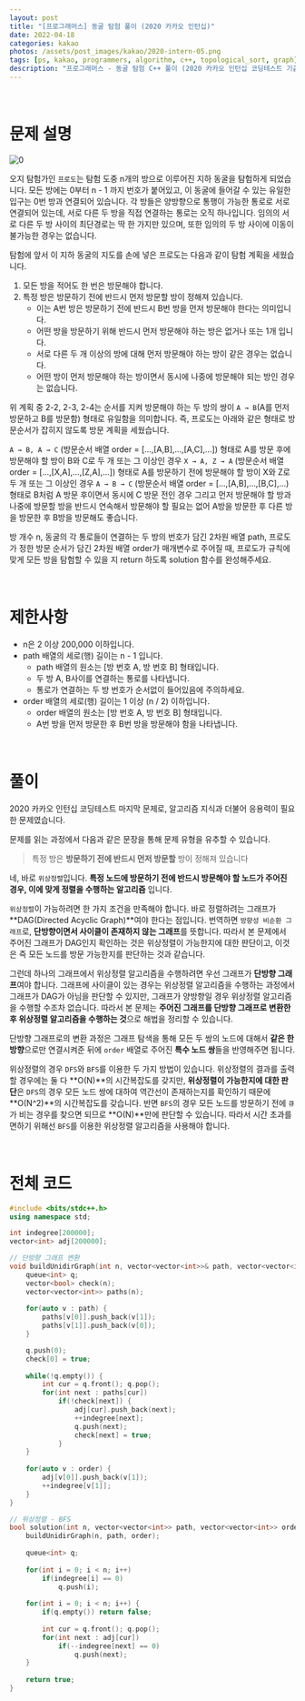 ```yaml
---
layout: post
title: "[프로그래머스] 동굴 탐험 풀이 (2020 카카오 인턴십)"
date: 2022-04-18
categories: kakao
photos: /assets/post_images/kakao/2020-intern-05.png
tags: [ps, kakao, programmers, algorithm, c++, topological_sort, graph]
description: "프로그래머스 - 동굴 탐험 C++ 풀이 (2020 카카오 인턴십 코딩테스트 기출)"
---
```


<br>

# 문제 설명

![0](https://grepp-programmers.s3.ap-northeast-2.amazonaws.com/files/production/f21e69f3-58ea-4579-b1ba-636a07dfc38e/kakao_cave1.png)

오지 탐험가인 `프로도`는 탐험 도중 n개의 방으로 이루어진 지하 동굴을 탐험하게 되었습니다. 모든 방에는 0부터 n - 1 까지 번호가 붙어있고, 이 동굴에 들어갈 수 있는 유일한 입구는 0번 방과 연결되어 있습니다. 각 방들은 양방향으로 통행이 가능한 통로로 서로 연결되어 있는데, 서로 다른 두 방을 직접 연결하는 통로는 오직 하나입니다. 임의의 서로 다른 두 방 사이의 최단경로는 딱 한 가지만 있으며, 또한 임의의 두 방 사이에 이동이 불가능한 경우는 없습니다.

탐험에 앞서 이 지하 동굴의 지도를 손에 넣은 프로도는 다음과 같이 탐험 계획을 세웠습니다.

1. 모든 방을 적어도 한 번은 방문해야 합니다.
2. 특정 방은 방문하기 전에 반드시 먼저 방문할 방이 정해져 있습니다.
    - 이는 A번 방은 방문하기 전에 반드시 B번 방을 먼저 방문해야 한다는 의미입니다.
    - 어떤 방을 방문하기 위해 반드시 먼저 방문해야 하는 방은 없거나 또는 1개 입니다.
    - 서로 다른 두 개 이상의 방에 대해 먼저 방문해야 하는 방이 같은 경우는 없습니다.
    - 어떤 방이 먼저 방문해야 하는 방이면서 동시에 나중에 방문해야 되는 방인 경우는 없습니다.

위 계획 중 2-2, 2-3, 2-4는 순서를 지켜 방문해야 하는 두 방의 쌍이 `A → B`(A를 먼저 방문하고 B를 방문함) 형태로 유일함을 의미합니다. 즉, 프로도는 아래와 같은 형태로 방문순서가 잡히지 않도록 방문 계획을 세웠습니다.

`A → B, A → C` (방문순서 배열 order = [...,[A,B],...,[A,C],...]) 형태로 A를 방문 후에 방문해야 할 방이 B와 C로 두 개 또는 그 이상인 경우
`X → A, Z → A` (방문순서 배열 order = [...,[X,A],...,[Z,A],...]) 형태로 A를 방문하기 전에 방문해야 할 방이 X와 Z로 두 개 또는 그 이상인 경우
`A → B → C` (방문순서 배열 order = [...,[A,B],...,[B,C],...) 형태로 B처럼 A 방문 후이면서 동시에 C 방문 전인 경우
그리고 먼저 방문해야 할 방과 나중에 방문할 방을 반드시 연속해서 방문해야 할 필요는 없어 A방을 방문한 후 다른 방을 방문한 후 B방을 방문해도 좋습니다.

방 개수 n, 동굴의 각 통로들이 연결하는 두 방의 번호가 담긴 2차원 배열 path, 프로도가 정한 방문 순서가 담긴 2차원 배열 order가 매개변수로 주어질 때, 프로도가 규칙에 맞게 모든 방을 탐험할 수 있을 지 return 하도록 solution 함수를 완성해주세요.

<br>

# 제한사항

- n은 2 이상 200,000 이하입니다.
- path 배열의 세로(행) 길이는 n - 1 입니다.
    - path 배열의 원소는 [방 번호 A, 방 번호 B] 형태입니다.
    - 두 방 A, B사이를 연결하는 통로를 나타냅니다.
    - 통로가 연결하는 두 방 번호가 순서없이 들어있음에 주의하세요.
- order 배열의 세로(행) 길이는 1 이상 (n / 2) 이하입니다.
    - order 배열의 원소는 [방 번호 A, 방 번호 B] 형태입니다.
    - A번 방을 먼저 방문한 후 B번 방을 방문해야 함을 나타냅니다.

<br>

# 풀이

2020 카카오 인턴십 코딩테스트 마지막 문제로, 알고리즘 지식과 더불어 응용력이 필요한 문제였습니다.

문제를 읽는 과정에서 다음과 같은 문장을 통해 문제 유형을 유추할 수 있습니다.

> 특정 방은 **방문하기 전에 반드시 먼저 방문할** 방이 정해져 있습니다

네, 바로 `위상정렬`입니다. **특정 노드에 방문하기 전에 반드시 방문해야 할 노드가 주어진 경우, 이에 맞게 정렬을 수행하는 알고리즘** 입니다.

`위상정렬`이 가능하려면 한 가지 조건을 만족해야 합니다. 바로 정렬하려는 그래프가 **DAG(Directed Acyclic Graph)**여야 한다는 점입니다. 번역하면 `방향성 비순환 그래프`로, **단방향이면서 사이클이 존재하지 않는 그래프**를 뜻합니다. 따라서 본 문제에서 주어진 그래프가 DAG인지 확인하는 것은 위상정렬이 가능한지에 대한 판단이고, 이것은 즉 모든 노드를 방문 가능한지를 판단하는 것과 같습니다.

그런데 하나의 그래프에서 위상정렬 알고리즘을 수행하려면 우선 그래프가 **단방향 그래프**여야 합니다. 그래프에 사이클이 있는 경우는 위상정렬 알고리즘을 수행하는 과정에서 그래프가 DAG가 아님을 판단할 수 있지만, 그래프가 양방향일 경우 위상정렬 알고리즘을 수행할 수조차 없습니다. 따라서 본 문제는 **주어진 그래프를 단방향 그래프로 변환한 후 위상정렬 알고리즘을 수행하는 것**으로 해법을 정리할 수 있습니다.

단방향 그래프로의 변환 과정은 그래프 탐색을 통해 모든 두 쌍의 노드에 대해서 **같은 한 방향**으로만 연결시켜준 뒤에 `order` 배열로 주어진 **특수 노드 쌍**들을 반영해주면 됩니다.

위상정렬의 경우 `DFS`와 `BFS`를 이용한 두 가지 방법이 있습니다. 위상정렬의 결과를 출력할 경우에는 둘 다 **O(N)**의 시간복잡도를 갖지만, **위상정렬이 가능한지에 대한 판단**은 `DFS`의 경우 모든 노드 쌍에 대하여 역간선이 존재하는지를 확인하기 때문에 **O(N^2)**의 시간복잡도를 갖습니다. 반면 `BFS`의 경우 모든 노드를 방문하기 전에 `큐`가 비는 경우를 찾으면 되므로 **O(N)**만에 판단할 수 있습니다. 따라서 시간 초과를 면하기 위해선 `BFS`를 이용한 위상정렬 알고리즘을 사용해야 합니다.

<br>

# 전체 코드

```c++
#include <bits/stdc++.h>
using namespace std;

int indegree[200000];
vector<int> adj[200000];

// 단방향 그래프 변환
void buildUnidirGraph(int n, vector<vector<int>>& path, vector<vector<int>>& order) {
    queue<int> q;
    vector<bool> check(n);
    vector<vector<int>> paths(n);
    
    for(auto v : path) {
        paths[v[0]].push_back(v[1]);
        paths[v[1]].push_back(v[0]);
    }

    q.push(0);
    check[0] = true;
    
    while(!q.empty()) {
        int cur = q.front(); q.pop();
        for(int next : paths[cur])
            if(!check[next]) {
                adj[cur].push_back(next);
                ++indegree[next];
                q.push(next);
                check[next] = true;
            }
    }
    
    for(auto v : order) {
        adj[v[0]].push_back(v[1]);
        ++indegree[v[1]];
    }
}

// 위상정렬 - BFS
bool solution(int n, vector<vector<int>> path, vector<vector<int>> order) {
    buildUnidirGraph(n, path, order);
    
    queue<int> q;
    
    for(int i = 0; i < n; i++)
        if(indegree[i] == 0)
            q.push(i);
    
    for(int i = 0; i < n; i++) {
        if(q.empty()) return false;
        
        int cur = q.front(); q.pop();
        for(int next : adj[cur])
            if(--indegree[next] == 0)
                q.push(next);
    }
    
    return true;
}
```